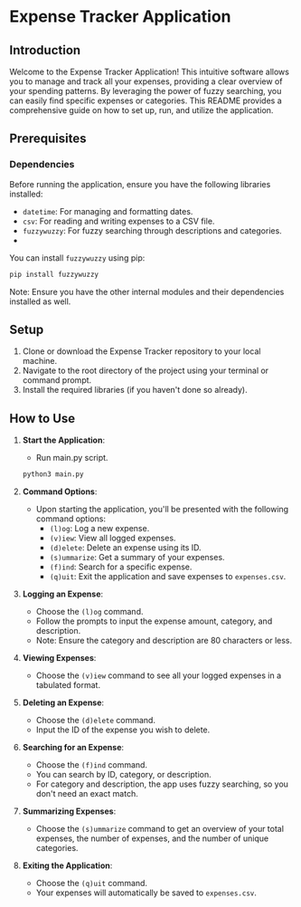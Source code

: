 # Expense Tracker Application

## Introduction
Welcome to the Expense Tracker Application! This intuitive software allows you to manage and track all your expenses, providing a clear overview of your spending patterns. By leveraging the power of fuzzy searching, you can easily find specific expenses or categories. This README provides a comprehensive guide on how to set up, run, and utilize the application.

## Prerequisites

### Dependencies
Before running the application, ensure you have the following libraries installed:
- `datetime`: For managing and formatting dates.
- `csv`: For reading and writing expenses to a CSV file.
- `fuzzywuzzy`: For fuzzy searching through descriptions and categories.
- 
You can install `fuzzywuzzy` using pip:

```bash
pip install fuzzywuzzy
```

Note: Ensure you have the other internal modules and their dependencies installed as well.

## Setup

1. Clone or download the Expense Tracker repository to your local machine.
2. Navigate to the root directory of the project using your terminal or command prompt.
3. Install the required libraries (if you haven't done so already).

## How to Use

1. **Start the Application**: 
   - Run main.py script.
   ```bash
   python3 main.py
   ```

2. **Command Options**: 
   - Upon starting the application, you'll be presented with the following command options:
     - `(l)og`: Log a new expense.
     - `(v)iew`: View all logged expenses.
     - `(d)elete`: Delete an expense using its ID.
     - `(s)ummarize`: Get a summary of your expenses.
     - `(f)ind`: Search for a specific expense.
     - `(q)uit`: Exit the application and save expenses to `expenses.csv`.

3. **Logging an Expense**:
   - Choose the `(l)og` command.
   - Follow the prompts to input the expense amount, category, and description.
   - Note: Ensure the category and description are 80 characters or less.

4. **Viewing Expenses**:
   - Choose the `(v)iew` command to see all your logged expenses in a tabulated format.

5. **Deleting an Expense**:
   - Choose the `(d)elete` command.
   - Input the ID of the expense you wish to delete.

6. **Searching for an Expense**:
   - Choose the `(f)ind` command.
   - You can search by ID, category, or description.
   - For category and description, the app uses fuzzy searching, so you don't need an exact match.

7. **Summarizing Expenses**:
   - Choose the `(s)ummarize` command to get an overview of your total expenses, the number of expenses, and the number of unique categories.

8. **Exiting the Application**:
   - Choose the `(q)uit` command.
   - Your expenses will automatically be saved to `expenses.csv`.

